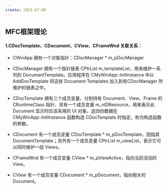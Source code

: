 ```yaml
---
create: 2023-07-08
---
```

## MFC框架理论

#### 1.CDocTemplate、CDocument、CView、CFrameWnd 关联关系：

* CWinApp 拥有一个对象指针：CDocManager * m_pDocManager 

* CDocManager 拥有一个指针链表 CPtrList m_templateList，用来维护一系列的 DocumentTemplate。应用程序在 CMyWinApp::InitInstance 中以 AddDocTemplate 将这些 Document Templates 加入到有CDocManager 所维护的链表之中。
* CDocTemplate 拥有三个成员变量，分别持有 Document、View、Frame 的 CRuntimeClass 指针，另有一个成员变量 m_nIDResource，用来表示此 Document 显示时应该采用的 UI 对象。这四份数据在CMyWinApp::InitInstance 函数构造 CDocTemplate 时指定，称为构造函数的参数。
* CDocument 有一个成员变量 CDocTemplate * m_pDocTemplate，回指其 DocumentTemplate；另外有一个成员变量 CPtrList m_viewList，表示它可以同时维护一组 Views。
* CFrameWnd 有一个成员变量 CView * m_pViewActive，指向当前活动的 View。
* CView 有一个成员变量 CDocument * m_pDocument，指向相关的Document。
